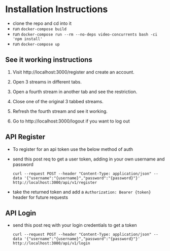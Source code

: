 # Installation Instructions

- clone the repo and cd into it
- run `docker-compose build`
- run `docker-compose run --rm --no-deps video-concurrents bash -ci 'npm install'`
- run `docker-compose up`

## See it working instructions

1. Visit http://localhost:3000/register and create an account.

2. Open 3 streams in different tabs.

3. Open a fourth stream in another tab and see the restriction.

4. Close one of the original 3 tabbed streams.

5. Refresh the fourth stream and see it working.

6. Go to http://localhost:3000/logout if you want to log out

## API Register

- To register for an api token use the below method of auth
- send this post req to get a user token, adding in your own username and password

    ```
    curl --request POST --header "Content-Type: application/json" --data '{"username":"{username}","password":"{password}"}' http://localhost:3000/api/v1/register
    ```

- take the returned token and add a `Authorization: Bearer {token}` header for future requests

## API Login

- send this post req with your login credentials to get a token

    ```
    curl --request POST --header "Content-Type: application/json" --data '{"username":"{username}","password":"{password}"}' http://localhost:3000/api/v1/login
    ```

